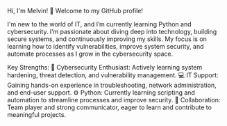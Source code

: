 Hi, I'm Melvin! 👋
Welcome to my GitHub profile!

I'm new to the world of IT, and I’m currently learning Python and cybersecurity. I’m passionate about diving deep into technology, building secure systems, and continuously improving my skills. My focus is on learning how to identify vulnerabilities, improve system security, and automate processes as I grow in the cybersecurity space.

Key Strengths:
🔐 Cybersecurity Enthusiast: Actively learning system hardening, threat detection, and vulnerability management.
💻 IT Support: Gaining hands-on experience in troubleshooting, network administration, and end-user support.
⚙️ Python: Currently learning scripting and automation to streamline processes and improve security.
👥 Collaboration: Team player and strong communicator, eager to learn and contribute to meaningful projects.
